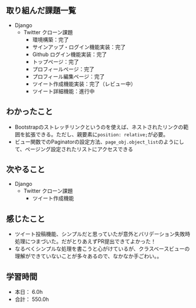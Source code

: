 ## 取り組んだ課題一覧

- Django
  - Twitter クローン課題
    - 環境構築：完了
    - サインアップ・ログイン機能実装：完了
    - Github ログイン機能実装：完了
    - トップページ：完了
    - プロフィールページ：完了
    - プロフィール編集ページ：完了
    - ツイート作成機能実装：完了（レビュー中）
    - ツイート詳細機能：進行中 

## わかったこと

- Bootstrapのストレッチリンクというのを使えば、ネストされたリンクの範囲を拡張できる。ただし、親要素に`position: relative;`が必要。
- ビュー関数でのPaginatorの設定方法、`page_obj.object_list`のようにして、ページング設定されたリストにアクセスできる
## 次やること

- Django
  - Twitter クローン課題
    - ツイート作成機能

## 感じたこと

- ツイート投稿機能、シンプルだと思っていたが意外とバリデーション失敗時処理につまづいた。だがとりあえずPR提出できてよかった！
- なるべくシンプルな処理を書こうと心がけているが、クラスベースビューの理解ができていないことが多々あるので、なかなか手ごわい。。

## 学習時間

- 本日： 6.0h
- 合計： 550.0h